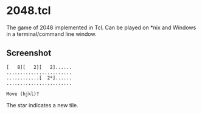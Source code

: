 2048.tcl
========

The game of 2048 implemented in Tcl. Can be played on *nix and Windows in a terminal/command line window.

Screenshot
----------

    [   8][   2][   2]......
    ........................
    ............[  2*]......
    ........................

    Move (hjkl)?

The star indicates a new tile.

